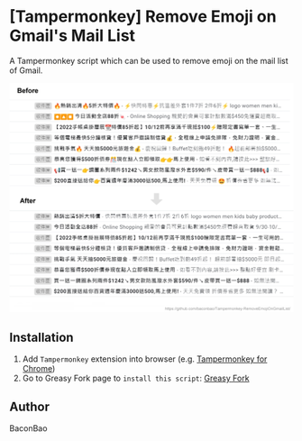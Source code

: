 # [Tampermonkey] Remove Emoji on Gmail's Mail List

A Tampermonkey script which can be used to remove emoji on the mail list of Gmail.

![sample](doc-assets/sample.jpg)

## Installation

1. Add `Tampermonkey` extension into browser (e.g. [Tampermonkey for Chrome](https://chrome.google.com/webstore/detail/tampermonkey/dhdgffkkebhmkfjojejmpbldmpobfkfo))
2. Go to Greasy Fork page to `install this script`: [Greasy Fork](https://greasyfork.org/scripts/433292-gmail-remove-emoji-on-mail-list)

## Author

BaconBao
